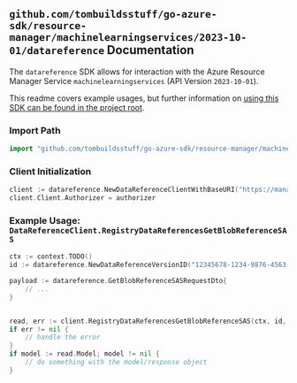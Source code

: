 
## `github.com/tombuildsstuff/go-azure-sdk/resource-manager/machinelearningservices/2023-10-01/datareference` Documentation

The `datareference` SDK allows for interaction with the Azure Resource Manager Service `machinelearningservices` (API Version `2023-10-01`).

This readme covers example usages, but further information on [using this SDK can be found in the project root](https://github.com/tombuildsstuff/go-azure-sdk/tree/main/docs).

### Import Path

```go
import "github.com/tombuildsstuff/go-azure-sdk/resource-manager/machinelearningservices/2023-10-01/datareference"
```


### Client Initialization

```go
client := datareference.NewDataReferenceClientWithBaseURI("https://management.azure.com")
client.Client.Authorizer = authorizer
```


### Example Usage: `DataReferenceClient.RegistryDataReferencesGetBlobReferenceSAS`

```go
ctx := context.TODO()
id := datareference.NewDataReferenceVersionID("12345678-1234-9876-4563-123456789012", "example-resource-group", "registryValue", "dataReferenceValue", "versionValue")

payload := datareference.GetBlobReferenceSASRequestDto{
	// ...
}


read, err := client.RegistryDataReferencesGetBlobReferenceSAS(ctx, id, payload)
if err != nil {
	// handle the error
}
if model := read.Model; model != nil {
	// do something with the model/response object
}
```

